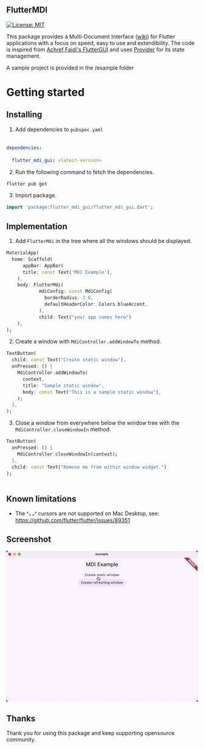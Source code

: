 

## FlutterMDI

[![License: MIT][license_badge]][license_link]

  

This package provides a Multi-Document Interface ([wiki](https://en.wikipedia.org/wiki/Multiple-document_interface)) for Flutter applications with a focus on speed, easy to use and extendibility. The code is inspired from [Achref Faidi's FlutterGUI](https://github.com/achreffaidi/FlutterGUI) and uses [Provider](https://pub.dev/packages/provider) for its state management. 

A sample project is provided in the /example folder

  
# Getting started

  

## Installing

  

1. Add dependencies to `pubspec.yaml`
```yaml

dependencies:

  flutter_mdi_gui: <latest-version>

```

  

2. Run the following command to fetch the dependencies.

```shell
flutter pub get
```
  
3. Import package.
```dart
import 'package:flutter_mdi_gui/flutter_mdi_gui.dart';
```

## Implementation

1. Add `FlutterMdi` in the tree where all the windows should be displayed.
```dart
MaterialApp(
  home: Scaffold(
      appBar: AppBar(
      title: const Text('MDI Example'),
    ),
    body: FlutterMdi(
            mdiConfig: const MdiConfig(
              borderRadius: 3.0,
              defaultHeaderColor: Colors.blueAccent,
            ),
            child: Text("your app comes here")
    ),
);
```


2. Create a window with `MdiController.addWindowTo` method.

```dart 
TextButton(
  child: const Text("Create static window"),
  onPressed: () {
    MdiController.addWindowTo(
      context,
      title: "Sample static window",
      body: const Text("This is a sample static window"),
    );
  },
);
```
  
  

3. Close a window from everywhere below the window tree with the ` MdiController.closeWindowIn` method.
```dart
TextButton(
  onPressed: () {
    MdiController.closeWindowIn(context);
  },
  child: const Text("Remove me from within window widget.")
);
 
```  

 
## Known limitations
- The ⤡ ⤢ cursors are not supported on Mac Desktop, see: https://github.com/flutter/flutter/issues/89351
  

## Screenshot
![Sample app in action](https://github.com/ibariens/flutter_mdi_gui/blob/main/recordings/flutter_mdi_gui-1731675851519.gif)

## Thanks
Thank you for using this package and keep supporting opensource community.

[license_badge]: https://img.shields.io/badge/license-BSD-blue.svg

[license_link]: https://opensource.org/licenses/BSD

[hyper_lint_badge]: https://img.shields.io/badge/style-hyper_lint-ee7600.svg

[hyper_lint_link]: https://pub.dev/packages/hyper_lint

